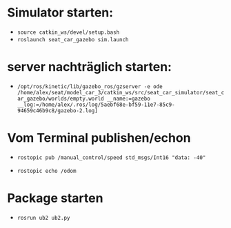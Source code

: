 
# Simulator starten:

* `source catkin_ws/devel/setup.bash`
* `roslaunch seat_car_gazebo sim.launch`

# server nachträglich starten:
* `/opt/ros/kinetic/lib/gazebo_ros/gzserver -e ode /home/alex/seat/model_car_3/catkin_ws/src/seat_car_simulator/seat_car_gazebo/worlds/empty.world __name:=gazebo __log:=/home/alex/.ros/log/5aebf68e-bf59-11e7-85c9-94659c46b9c8/gazebo-2.log]`

# Vom Terminal publishen/echon

* `rostopic pub /manual_control/speed std_msgs/Int16 "data: -40"`

* `rostopic echo /odom`

# Package starten

* `rosrun ub2 ub2.py`
